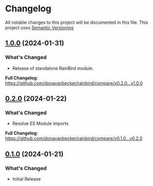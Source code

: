 # Changelog

All notable changes to this project will be documented in this file. This project uses [Semantic Versioning](https://semver.org/)

## [1.0.0](https://github.com/donavanbecker/rainbird/tag/v1.0.0) (2024-01-31)

### What's Changed
- Release of standalone RainBird module.

**Full Changelog**: https://github.com/donavanbecker/rainbird/compare/v0.2.0...v1.0.0

## [0.2.0](https://github.com/donavanbecker/rainbird/tag/v0.2.0) (2024-01-22)

### What's Changed
- Resolve ES Module imports

**Full Changelog**: https://github.com/donavanbecker/rainbird/compare/v0.1.0...v0.2.0

## [0.1.0](https://github.com/donavanbecker/rainbird/tag/v0.1.0) (2024-01-21)

### What's Changed
- Initial Release
